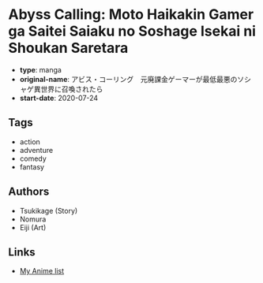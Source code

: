 # Abyss Calling: Moto Haikakin Gamer ga Saitei Saiaku no Soshage Isekai ni Shoukan Saretara

-   **type**: manga
-   **original-name**: アビス・コーリング　元廃課金ゲーマーが最低最悪のソシャゲ異世界に召喚されたら
-   **start-date**: 2020-07-24

## Tags

-   action
-   adventure
-   comedy
-   fantasy

## Authors

-   Tsukikage (Story)
-   Nomura
-   Eiji (Art)

## Links

-   [My Anime list](https://myanimelist.net/manga/135395/Abyss_Calling__Moto_Haikakin_Gamer_ga_Saitei_Saiaku_no_Soshage_Isekai_ni_Shoukan_Saretara)
